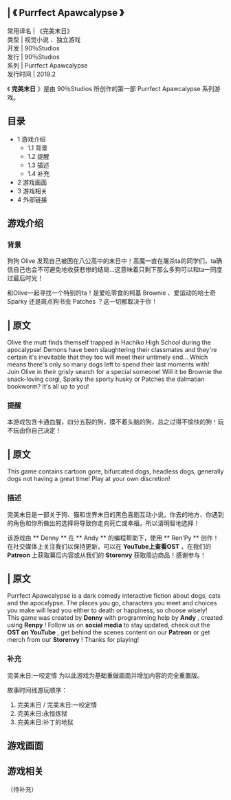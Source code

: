 |  《 **Purrfect Apawcalypse** 》  
---  
常用译名  |  《完美末日》   
类型  |  视觉小说  、独立游戏   
开发  |  90％Studios   
发行  |  90％Studios   
系列  |  Purrfect Apawcalypse   
发行时间  |  2019.2   
  
《 **完美末日** 》是由  90％Studios  所创作的第一部  Purrfect Apawcalypse  系列游戏。

##  目录

  * 1  游戏介绍 
    * 1.1  背景 
    * 1.2  提醒 
    * 1.3  描述 
    * 1.4  补充 
  * 2  游戏画面 
  * 3  游戏相关 
  * 4  外部链接 

##  游戏介绍

###  背景

狗狗  Olive
发现自己被困在八公高中的末日中！恶魔一直在屠杀ta的同学们，ta确信自己也会不可避免地收获悲惨的结局...这意味着只剩下那么多狗可以和ta一同度过最后时光！

和Olive一起寻找一个特别的ta！是爱吃零食的柯基  Brownie  、爱运动的哈士奇  Sparky  还是斑点狗书虫  Patches
？这一切都取决于你！

|  原文  
---  
Olive the mutt finds themself trapped in Hachiko High School during the
apocalypse! Demons have been slaughtering their classmates and they're certain
it's inevitable that they too will meet their untimely end... Which means
there's only so many dogs left to spend their last moments with! </br> Join
Olive in their grisly search for a special someone! Will it be Brownie the
snack-loving corgi, Sparky the sporty husky or Patches the dalmatian bookworm?
It's all up to you! </br>  
  
###  提醒

本游戏包含卡通血腥，四分五裂的狗，摸不着头脑的狗，总之过得不愉快的狗！玩不玩由你自己决定！

|  原文  
---  
This game contains cartoon gore, bifurcated dogs, headless dogs, generally
dogs not having a great time! Play at your own discretion! </br>  
  
###  描述

完美末日是一部关于狗、猫和世界末日的黑色喜剧互动小说。你去的地方、你遇到的角色和你所做出的选择将导致你走向死亡或幸福，所以请明智地选择！

该游戏由 ** Denny  ** 在 ** Andy  ** 的编程帮助下，使用 ** Ren'Py  ** 创作！在社交媒体上关注我们以保持更新，可以在
**YouTube上查看OST** ，在我们的 **Patreon** 上获取幕后内容或从我们的 **Storenvy** 获取周边商品！感谢参与！

|  原文  
---  
Purrfect Apawcalypse is a dark comedy interactive fiction about dogs, cats and
the apocalypse. The places you go, characters you meet and choices you make
will lead you either to death or happiness, so choose wisely! </br> This game
was created by **Denny** with programming help by **Andy** , created using
**Renpy** ! Follow us on **social media** to stay updated, check out the **OST
on YouTube** , get behind the scenes content on our **Patreon** or get merch
from our **Storenvy** ! Thanks for playing! </br>  
  
###  补充

完美末日:一咬定情  为以此游戏为基础重做画面并增加内容的完全重置版。

故事时间线游玩顺序：

  1. 完美末日  /  完美末日:一咬定情 
  2. 完美末日:永恒炼狱 
  3. 完美末日:补丁的地狱 

##  游戏画面

##  游戏相关

（待补充）

  